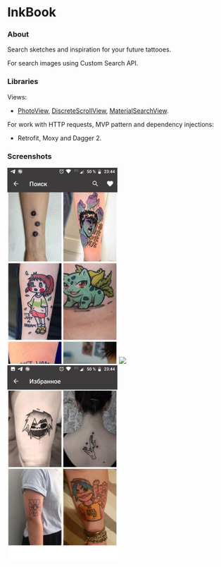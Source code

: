 # InkBook

### About
Search sketches and inspiration for your future tattooes.

For search images using Custom Search API.

### Libraries
 Views:<br />
* [PhotoView](https://github.com/chrisbanes/PhotoView),
[DiscreteScrollView](https://github.com/yarolegovich/DiscreteScrollView),
[MaterialSearchView](https://github.com/MiguelCatalan/MaterialSearchView).<br />


For work with HTTP requests, MVP pattern and dependency injections:<br />
* Retrofit, Moxy and Dagger 2.


### Screenshots
<p float="left">
  <img src="https://github.com/StreetHalo/InkBook/blob/master/photo_2019-09-27_00-06-30%20(2).jpg?raw=true" width="250" />
  <img src="https://lh3.googleusercontent.com/bkLcoEYjsfucSSbLb02NNTl_pwKZpuSRXzJmQgLqwR_uNfJ4vK-O-qgCZcCG0c_kYw=w2560-h1156-rw" width="250" /> 
  <img src="https://github.com/StreetHalo/InkBook/blob/master/photo_2019-09-27_00-06-30.jpg" width="250" />
</p>
